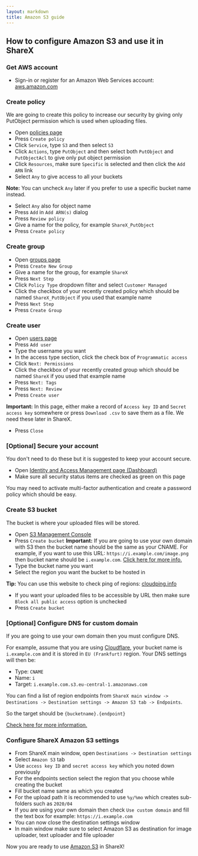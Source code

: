 ```yaml
---
layout: markdown
title: Amazon S3 guide
---
```


## How to configure Amazon S3 and use it in ShareX

### Get AWS account

* Sign-in or register for an Amazon Web Services account: [aws.amazon.com](https://aws.amazon.com)

### Create policy

We are going to create this policy to increase our security by giving only PutObject permission which is used when uploading files.

* Open [policies page](https://console.aws.amazon.com/iam/home?#/policies)
* Press `Create policy`
* Click `Service`, type `S3` and then select `S3`
* Click `Actions`, type `PutObject` and then select both `PutObject` and `PutObjectAcl` to give only put object permission
* Click `Resources`, make sure `Specific` is selected and then click the `Add ARN` link
* Select `Any` to give access to all your buckets

**Note:** You can uncheck `Any` later if you prefer to use a specific bucket name instead.
* Select `Any` also for object name
* Press `Add` in `Add ARN(s)` dialog
* Press `Review policy`
* Give a name for the policy, for example `ShareX_PutObject`
* Press `Create policy`

### Create group

* Open [groups page](https://console.aws.amazon.com/iam/home?#/groups)
* Press `Create New Group`
* Give a name for the group, for example `ShareX`
* Press `Next Step`
* Click `Policy Type` dropdown filter and select `Customer Managed`
* Click the checkbox of your recently created policy which should be named `ShareX_PutObject` if you used that example name
* Press `Next Step`
* Press `Create Group`

### Create user

* Open [users page](https://console.aws.amazon.com/iam/home?#/users)
* Press `Add user`
* Type the username you want
* In the access type section, click the check box of `Programmatic access`
* Click `Next: Permissions`
* Click the checkbox of your recently created group which should be named `ShareX` if you used that example name
* Press `Next: Tags`
* Press `Next: Review`
* Press `Create user`

**Important:** In this page, either make a record of `Access key ID` and `Secret access key` somewhere or press `Download .csv` to save them as a file. We need these later in ShareX.
* Press `Close`

### [Optional] Secure your account

You don't need to do these but it is suggested to keep your account secure.

* Open [Identity and Access Management page (Dashboard)](https://console.aws.amazon.com/iam/home)
* Make sure all security status items are checked as green on this page

You may need to activate multi-factor authentication and create a password policy which should be easy.

### Create S3 bucket

The bucket is where your uploaded files will be stored.

* Open [S3 Management Console](https://s3.console.aws.amazon.com/s3/home)
* Press `Create bucket`
**Important:** If you are going to use your own domain with S3 then the bucket name should be the same as your CNAME. For example, if you want to use this URL: `https://i.example.com/image.png` then bucket name should be `i.example.com`. [Click here for more info.](http://docs.aws.amazon.com/AmazonS3/latest/dev/VirtualHosting.html#VirtualHostingCustomURLs)
* Type the bucket name you want
* Select the region you want the bucket to be hosted in

**Tip:** You can use this website to check ping of regions: [cloudping.info](https://www.cloudping.info)
* If you want your uploaded files to be accessible by URL then make sure `Block all public access` option is unchecked
* Press `Create bucket`

### [Optional] Configure DNS for custom domain

If you are going to use your own domain then you must configure DNS.

For example, assume that you are using [Cloudflare](https://www.cloudflare.com/), your bucket name is `i.example.com` and it is stored in `EU (Frankfurt)` region. Your DNS settings will then be:

* Type: `CNAME`
* Name: `i`
* Target: `i.example.com.s3.eu-central-1.amazonaws.com`

You can find a list of region endpoints from `ShareX main window -> Destinations -> Destination settings -> Amazon S3 tab -> Endpoints`.

So the target should be `{bucketname}.{endpoint}`

[Check here for more information.](http://docs.aws.amazon.com/AmazonS3/latest/dev/VirtualHosting.html#VirtualHostingCustomURLs)

### Configure ShareX Amazon S3 settings

* From ShareX main window, open `Destinations -> Destination settings`
* Select `Amazon S3` tab
* Use `access key ID` and `secret access key` which you noted down previously
* For the endpoints section select the region that you choose while creating the bucket
* Fill bucket name same as which you created
* For the upload path it is recommended to use `%y/%mo` which creates sub-folders such as  `2020/04`
* If you are using your own domain then check `Use custom domain` and fill the text box for example: `https://i.example.com`
* You can now close the destination settings window
* In main window make sure to select Amazon S3 as destination for image uploader, text uploader and file uploader

Now you are ready to use [Amazon S3](https://aws.amazon.com/s3/) in ShareX!
